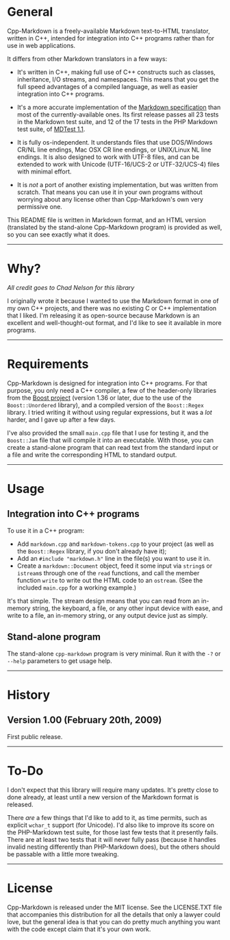 General
=======

Cpp-Markdown is a freely-available Markdown text-to-HTML translator, written in
C++, intended for integration into C++ programs rather than for use in web
applications.

It differs from other Markdown translators in a few ways:

* It's written in C++, making full use of C++ constructs such as classes,
  inheritance, I/O streams, and namespaces. This means that you get the full
  speed advantages of a compiled language, as well as easier integration into
  C++ programs.

* It's a more accurate implementation of the [Markdown specification][1] than
  most of the currently-available ones. Its first release passes all 23 tests in
  the Markdown test suite, and 12 of the 17 tests in the PHP Markdown test
  suite, of [MDTest 1.1][2].

* It is fully os-independent. It understands files that use DOS/Windows CR/NL
  line endings, Mac OSX CR line endings, or UNIX/Linux NL line endings. It is
  also designed to work with UTF-8 files, and can be extended to work with
  Unicode (UTF-16/UCS-2 or UTF-32/UCS-4) files with minimal effort.

* It is *not* a port of another existing implementation, but was written from
  scratch. That means you can use it in your own programs without worrying about
  any license other than Cpp-Markdown's own very permissive one.

This README file is written in Markdown format, and an HTML version (translated
by the stand-alone Cpp-Markdown program) is provided as well, so you can see
exactly what it does.

 ----- ----- ----- ----- ----- ----- ----- ----- ----- ----- ----- ----- -----

Why?
====

*All credit goes to Chad Nelson for this library*

I originally wrote it because I wanted to use the Markdown format in one of my
own C++ projects, and there was no existing C or C++ implementation that I
liked. I'm releasing it as open-source because Markdown is an excellent and
well-thought-out format, and I'd like to see it available in more programs.

 ----- ----- ----- ----- ----- ----- ----- ----- ----- ----- ----- ----- -----

Requirements
============

Cpp-Markdown is designed for integration into C++ programs. For that purpose,
you only need a C++ compiler, a few of the header-only libraries from the [Boost
project][3] (version 1.36 or later, due to the use of the `Boost::Unordered`
library), and a compiled version of the `Boost::Regex` library. I tried writing
it without using regular expressions, but it was a *lot* harder, and I gave up
after a few days.

I've also provided the small `main.cpp` file that I use for testing it, and the
`Boost::Jam` file that will compile it into an executable. With those, you can
create a stand-alone program that can read text from the standard input or a
file and write the corresponding HTML to standard output.

 ----- ----- ----- ----- ----- ----- ----- ----- ----- ----- ----- ----- -----

Usage
=====

Integration into C++ programs
-----------------------------

To use it in a C++ program:

* Add `markdown.cpp` and `markdown-tokens.cpp` to your project (as well as the
  `Boost::Regex` library, if you don't already have it);
* Add an `#include "markdown.h"` line in the file(s) you want to use it in.
* Create a `markdown::Document` object, feed it some input via `string`s or
  `istream`s through one of the `read` functions, and call the member function
  `write` to write out the HTML code to an `ostream`. (See the included
  `main.cpp` for a working example.)

It's that simple. The stream design means that you can read from an in-memory
string, the keyboard, a file, or any other input device with ease, and write to
a file, an in-memory string, or any output device just as simply.

Stand-alone program
-------------------

The stand-alone `cpp-markdown` program is very minimal. Run it with the `-?` or
`--help` parameters to get usage help.

 ----- ----- ----- ----- ----- ----- ----- ----- ----- ----- ----- ----- -----

History
=======

Version 1.00 (February 20th, 2009)
----------------------------------

First public release.

 ----- ----- ----- ----- ----- ----- ----- ----- ----- ----- ----- ----- -----

To-Do
=====

I don't expect that this library will require many updates. It's pretty close to
done already, at least until a new version of the Markdown format is released.

There *are* a few things that I'd like to add to it, as time permits, such as
explicit `wchar_t` support (for Unicode). I'd also like to improve its score on
the PHP-Markdown test suite, for those last few tests that it presently fails.
There are at least two tests that it will never fully pass (because it handles
invalid nesting differently than PHP-Markdown does), but the others should be
passable with a little more tweaking.

 ----- ----- ----- ----- ----- ----- ----- ----- ----- ----- ----- ----- -----

License
=======

Cpp-Markdown is released under the MIT license. See the LICENSE.TXT file that
accompanies this distribution for all the details that only a lawyer could love,
but the general idea is that you can do pretty much anything you want with the
code except claim that it's your own work.



[1]: http://daringfireball.net/projects/markdown/syntax
[2]: http://six.pairlist.net/pipermail/markdown-discuss/2007-September/000815.html
[3]: http://www.boost.org/
